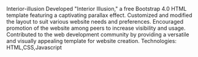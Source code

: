  Interior-illusion
 Developed "Interior Illusion," a free Bootstrap 4.0 HTML template featuring a captivating parallax effect.
 Customized and modified the layout to suit various website needs and preferences.
 Encouraged promotion of the website among peers to increase visibility and usage.
 Contributed to the web development community by providing a versatile and visually appealing template for website
creation.
 Technologies: HTML,CSS,Javascript
